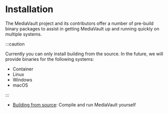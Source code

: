 # Installation

The MediaVault project and its contributors offer a number of pre-build binary packages to assist in getting MediaVault up and running quickly on multiple systems.

:::caution 

Currently you can only install building from the source. In the future, we will provide binaries for the following systems:

- Container
- Linux
- Windows
- macOS

:::


- [Building from source](/docs/installation/source): Compile and run MediaVault yourself
